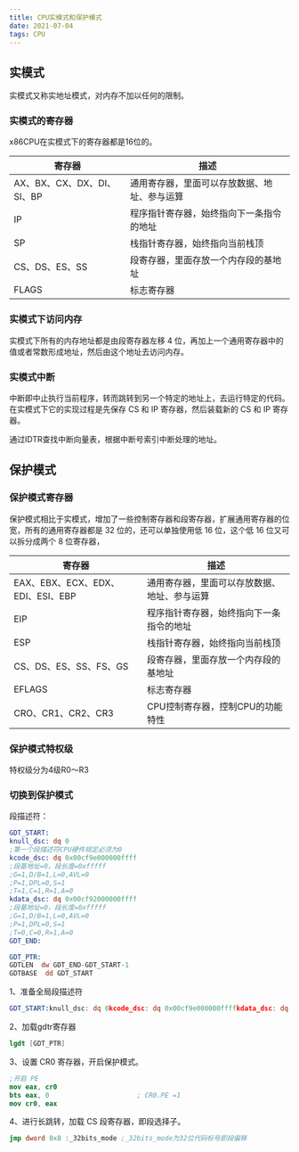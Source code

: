 ```yaml
---
title: CPU实模式和保护模式
date: 2021-07-04
tags: CPU
---
```


## 实模式

实模式又称实地址模式，对内存不加以任何的限制。

### 实模式的寄存器

x86CPU在实模式下的寄存器都是16位的。

| 寄存器 | 描述 |
| ---- | ---- |
| AX、BX、CX、DX、DI、SI、BP  | 通用寄存器，里面可以存放数据、地址、参与运算 |
| IP  | 程序指针寄存器，始终指向下一条指令的地址 |
| SP  | 栈指针寄存器，始终指向当前栈顶 |
| CS、DS、ES、SS  | 段寄存器，里面存放一个内存段的基地址 |
| FLAGS  | 标志寄存器  |

### 实模式下访问内存

实模式下所有的内存地址都是由段寄存器左移 4 位，再加上一个通用寄存器中的值或者常数形成地址，然后由这个地址去访问内存。

### 实模式中断

中断即中止执行当前程序，转而跳转到另一个特定的地址上，去运行特定的代码。在实模式下它的实现过程是先保存 CS 和 IP 寄存器，然后装载新的 CS 和 IP 寄存器。

通过IDTR查找中断向量表，根据中断号索引中断处理的地址。

## 保护模式

### 保护模式寄存器

保护模式相比于实模式，增加了一些控制寄存器和段寄存器，扩展通用寄存器的位宽，所有的通用寄存器都是 32 位的，还可以单独使用低 16 位，这个低 16 位又可以拆分成两个 8 位寄存器，

| 寄存器 | 描述 |
| ---- | ---- |
| EAX、EBX、ECX、EDX、EDI、ESI、EBP  | 通用寄存器，里面可以存放数据、地址、参与运算 |
| EIP  | 程序指针寄存器，始终指向下一条指令的地址 |
| ESP  | 栈指针寄存器，始终指向当前栈顶 |
| CS、DS、ES、SS、FS、GS  | 段寄存器，里面存放一个内存段的基地址 |
| EFLAGS  | 标志寄存器  |
| CRO、CR1、CR2、CR3 | CPU控制寄存器，控制CPU的功能特性 |

### 保护模式特权级

特权级分为4级R0～R3

### 切换到保护模式

段描述符：

```nasm
GDT_START:
knull_dsc: dq 0
;第一个段描述符CPU硬件规定必须为0
kcode_dsc: dq 0x00cf9e000000ffff
;段基地址=0，段长度=0xfffff
;G=1,D/B=1,L=0,AVL=0 
;P=1,DPL=0,S=1
;T=1,C=1,R=1,A=0
kdata_dsc: dq 0x00cf92000000ffff
;段基地址=0，段长度=0xfffff
;G=1,D/B=1,L=0,AVL=0 
;P=1,DPL=0,S=1
;T=0,C=0,R=1,A=0
GDT_END:

GDT_PTR:
GDTLEN  dw GDT_END-GDT_START-1
GDTBASE  dd GDT_START
```

1、准备全局段描述符

```nasm
GDT_START:knull_dsc: dq 0kcode_dsc: dq 0x00cf9e000000ffffkdata_dsc: dq 0x00cf92000000ffffGDT_END:GDT_PTR:GDTLEN  dw GDT_END-GDT_START-1GDTBASE  dd GDT_START
```

2、加载gdtr寄存器

```nasm
lgdt [GDT_PTR]
```

3、设置 CR0 寄存器，开启保护模式。

```nasm
;开启 PE
mov eax, cr0
bts eax, 0                      ; CR0.PE =1
mov cr0, eax         
```

4、进行长跳转，加载 CS 段寄存器，即段选择子。

```nasm
jmp dword 0x8 :_32bits_mode ;_32bits_mode为32位代码标号即段偏移
```
